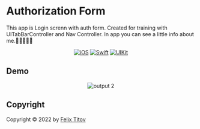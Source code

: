# Authorization Form

This app is Login screnn with auth form. Created for training with UITabBarController and Nav Controller.
In app you can see a little info about me.🤳🏼🙋🏻‍♂️

<div align="center">
  
  [![iOS](https://img.shields.io/badge/iOS-15.5-blue)](https://www.apple.com/ru/ios/ios-15/)
  [![Swift](https://img.shields.io/badge/Swift-5.5-orange)](https://developer.apple.com/documentation/swift)
  [![UIKit](https://img.shields.io/badge/UIKit-%20LTS-yellowgreen)](https://developer.apple.com/documentation/uikit)
 
</div>

## Demo

<div align="center">
  
  ![output 2](https://user-images.githubusercontent.com/56549889/171738943-885671f6-41b6-4d43-8046-3210207b7c5e.gif)

</div>

## Copyright

Copyright © 2022 by [Felix Titov](https://github.com/filtitov2001)
